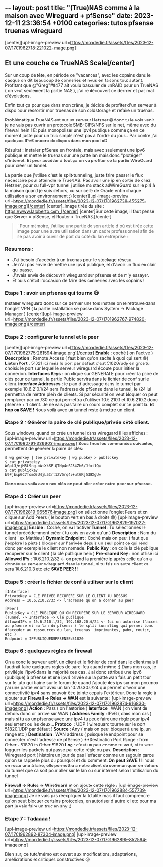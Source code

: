--
layout: post
title:  "(True)NAS comme à la maison avec Wireguard + pfSense"
date:   2023-12-11 23:36:54 +0100
categories: tutos pfsense truenas wireguard
---
[center][upl-image-preview url=https://mondedie.fr/assets/files/2023-12-07/1701962718-221022-image.png]
 ## Et une couche de TrueNAS Scale[/center]

Sur un coup de tête, en période de "vacances", avec les copains dans le casque on dit beaucoup de conneries et nous en faisons tout autant. 
Profitant que @"Greg"#8477 ait voulu basculer de unRAID pour un TrueNAS ( on veut seulement la partie NAS ), j'ai re découvert ce dernier et pas mal d'évolutions.

Enfin tout ça pour que dans mon crâne, je décide de profiter d'un serveur à dispo pour ressortir mon truenas de son coldstorage et refaire un truenas.

Problématique TrueNAS est sur un serveur Hetzner 😅donc tu le vois venir je ne vais pas ouvrir un protocole SMB-CIFS/NFS sur le net, même avec du firewall hein ! 
Et puis monopoliser une ipv4 publique comme ça en ce moment juste pour un truc simple n'est pas à l'ordre du jour... Par contre j'ai quelques IPv6 encore de dispos dans mon pool xD

Résultat : installer pfSense en frontale, mais avec seulement une ipv6 publique et mettre le truenas sur une patte lan mais donc "protéger" d'internet. Et pour accéder à tout ça on va profiter de la partie WireGuard pour créer un tunnel.

La partie que j'utilise c'est le split-tunneling, juste faire passer le flux nécessaire pour atteindre le TrueNAS. Pas avoir une ip en sortie de chez Hetzner, pour du full-vpn tunnel j'utilise ma stack adWireGuard sur le pi4 à la maison quand je suis dehors, ou sur celle de Oracle enfin chaque utilisation a son environnement ;)
[center][upl-image-preview url=https://mondedie.fr/assets/files/2023-12-07/1701962738-455275-image.png][/center]
[center]_Image tirée du site : https://www.laroberto.com_[/center]
[center]Sur cette image, il faut pense que Server = pfSense, et Router = TrueNAS.[/center]
> ( Pour mémoire, j'utilise une partie de son article d'où est tirée cette image pour une autre utilisation dans un cadre professionnel afin de ne pas avoir à ouvrir de port du côté du lan entreprise )

### Résumons : 
- J'ai besoin d'accéder à un truenas pour le stockage réseau. 
- Je n'ai pas envie de mettre une ipv4 publique, et d'avoir un flux en clair qui passe.
- J'avais envie de découvrir wireguard sur pfsense et de m'y essayer.
- Et puis c'était l'occasion de faire des conneries avec les copains !

### Etape 1 : avoir un pfsense qui tourne 😅
Installer wireguard donc sur ce dernier une fois installé on le retrouve dans l'onglet VPN ( la partie installation se passe dans System -> Package Manager )
[center][upl-image-preview url=https://mondedie.fr/assets/files/2023-12-07/1701962767-974820-image.png][/center]

### Etape 2 : configurer le tunnel et le peer
[center][upl-image-preview url=https://mondedie.fr/assets/files/2023-12-07/1701962775-261594-image.png][/center]
**Enable** : coché ( on l'active )
**Description** : Remote Access ( faut bien qu'on sache à quoi qui sert 😅)
**Listen Port** : 51821 ici mais le port par défaut c'est 51820/udp en gros tu choisis le port sur lequel le serveur wireguard écoute pour initier la connexion.
**Interfaces Keys** : on clique sur GENERATE pour créer la paire de clés pour ce tunnel, la partie Public servira dans le fichier de conf sur le client.
**Interface Addresses** : le plan d'adressage dans le tunnel par exemple 10.6.210.1/24 sera l'adresse de pfSense dans le tunnel, le /24 lui permettra de mettre plein de clients. Si par sécurité on veut bloquer on peut remplacer par un /30 ce qui permettra d'utiliser 10.6.210.1 et 10.6.210.2 donc pfsense + 1 client.
Je ne vais pas faire un cours complet sur ce point là.
**Et hop on SAVE !**
Nous voilà avec un tunnel reste à mettre un client.

### Etape 3 : Générer la paire de clé publique/privée côté client.
Sous windows, quand on crée un tunnel dans wireguard il les affiches : 
[upl-image-preview url=https://mondedie.fr/assets/files/2023-12-07/1701962791-339903-image.png]
Sous linux les commandes suivantes, permettent de générer la paire de clés:
```
$ wg genkey | tee privatekey | wg pubkey > publickey
$ cat privatekey
WGpL3/ejM5L9ngLoAtXkSP1QTNp4eSD34Zh6/Jfni1Q=
$ cat publickey
b9FjbupGC7fomO5U4jL5Irt1ZV5rq4c+utGKj53HXgU=
```
Donc nous voilà avec nos clés on peut aller créer notre peer sur pfsense.

### Etape 4 : Créer un peer
[upl-image-preview url=https://mondedie.fr/assets/files/2023-12-07/1701962819-965576-image.png]
on sélectionne l'onglet Peers et on clique sur Add Peers ( le bouton vert en bas à droite 😅)
[upl-image-preview url=https://mondedie.fr/assets/files/2023-12-07/1701962829-197022-image.png]
**Enable** : Coché, on va l'activer
**Tunnel** : Tu sélectionnes le tunnel précédemment créer ( tu dois en avoir qu'un )
**Description** : Nom du client ( ex Mathieu )
**Dynamic Endpoint** : Coché mais on peut ( faut que j'explore la piste ) bloquer sur l'arrivée depuis un seul point ce qui rend donc par exemple le client non nomade.
**Public Key** : on colle la clé publique récupérer sur le client ( la clé publique hein )
**Pre-shared Key** : non utilisé ici
**Allowed IPs** : 10.6.210.2/32 <- on prend la première ip après celle qu'on a donnée au serveur wireguard dans le tunnel, si tu fais un autre client ça sera 10.6.210.3 etc etc
**SAVE PEER !!**

### Etape 5 : créer le fichier de conf à utiliser sur le client
```
[Interface]
PrivateKey = CLE PRIVEE RECUPERE SUR LE CLIENT AU DESSUS
Address = 10.6.210.2/32 <- l'adresse qu'on a donner au peer

[Peer]
PublicKey = CLE PUBLIQUE QU'ON RECUPERE SUR LE SERVEUR WIREGUARD (Tunnel -> Interface -> Clé publique
AllowedIPs = 10.6.210.1/32, 192.168.20.0/24 <- Ici on autorise l'acces au pfsense et au lan du pfsense ( le split tunneling qui permet donc d'acceder au ressources du lan, truenas, imprimantes, pabx, router, etc )
Endpoint = IPPUBLIQUEDUPFSENSE:51820
```

### Etape 6 : quelques règles de firewall
On a donc le serveur actif, un client et le fichier de conf dans le client mais il faudrait faire quelques règles de pare-feu quand même ;)
Dans mon cas, je privilégie l'ipv6 dans la majorité des cas. 
J'ai donc attribué une ipv6 (publique) à pfsense et une ipv4 privée sur la patte wan fais un petit tour sur le tuto qui traine sur le forum de quand j'ajoute des ips sur mon proxmox j'ai une partie vmbr1 avec un lan 10.20.30.0/24 qui permet d'avoir une connectivité ipv4 sans pouvoir être jointe depuis l'extérieur.
Donc la règle à ajouter sur **Firewall -> Rules -> WAN** est la suivante :
[upl-image-preview url=https://mondedie.fr/assets/files/2023-12-07/1701962874-916830-image.png]
**Action** : Pass ( on l'autorise )
**Interface** : WAN ( on vient de dehors donc on arrive sur WAN )
**Address Family** : IPv6 ( dans mon cas ) mais si tu as un pfsense avec une ipv4 tu peux faire une règle pour ipv4 seulement ou les deux...
**Protocol** : UDP ( wireguard tourne sur le port 51820/UDP par défaut )
**Source** : Any ( mais on peut bloquer à une ip, un range etc )
**Destination** : WAN address ( puisque le endpoint pour se connecter c'est l'adresse de pfSense )
**Destination Port Range : from Other - 51820 to Other 51820
**Log** : c'est un peu comme tu veut, si tu veut logguer les packets qui passe par cette règle ou pas. 
**Description** : Wireguard port ( histoire un jour de pas l'effacer comme un sagouin parce qu'on se rappelle plus du pourquoi et du comment.
**On peut SAVE !**
Il nous en reste une à faire, elle permettra a notre client de communiquer en dehors du tunnel que ca soit pour aller sur le lan ou sur internet selon l'utilisation du tunnel.

**Firewall -> Rules -> WireGuard** et on ajoute cette règle :
[upl-image-preview url=https://mondedie.fr/assets/files/2023-12-07/1701962884-557739-image.png]
Je ne vais pas réexpliquer la totalité mais il faut comprendre qu'on peut bloquer certains protocoles, en autoriser d'autre ici etc pour ma part je vais faire un truc en any ;)

### Etape 7 : Tadaaaa !
[upl-image-preview url=https://mondedie.fr/assets/files/2023-12-07/1701962892-87304-image.png]
[upl-image-preview url=https://mondedie.fr/assets/files/2023-12-07/1701962895-852594-image.png]

Bien sur, ce tuto/mémo est ouvert aux modifications, adaptations, améliorations et critiques constructives 😘
